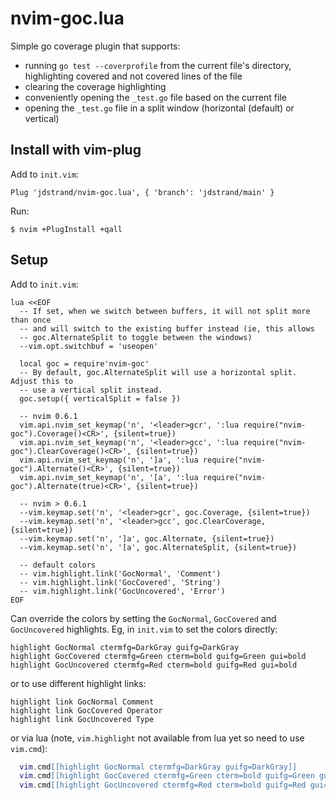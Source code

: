 # nvim-goc.lua
Simple go coverage plugin that supports:
* running `go test --coverprofile` from the current file's directory,
  highlighting covered and not covered lines of the file
* clearing the coverage highlighting
* conveniently opening the `_test.go` file based on the current file
* opening the `_test.go` file in a split window (horizontal (default) or
  vertical)

## Install with vim-plug

Add to `init.vim`:
```
Plug 'jdstrand/nvim-goc.lua', { 'branch': 'jdstrand/main' }
```

Run:
```
$ nvim +PlugInstall +qall
```

## Setup

Add to `init.vim`:
```
lua <<EOF
  -- If set, when we switch between buffers, it will not split more than once
  -- and will switch to the existing buffer instead (ie, this allows
  -- goc.AlternateSplit to toggle between the windows)
  --vim.opt.switchbuf = 'useopen'

  local goc = require'nvim-goc'
  -- By default, goc.AlternateSplit will use a horizontal split. Adjust this to
  -- use a vertical split instead.
  goc.setup({ verticalSplit = false })

  -- nvim 0.6.1
  vim.api.nvim_set_keymap('n', '<leader>gcr', ':lua require("nvim-goc").Coverage()<CR>', {silent=true})
  vim.api.nvim_set_keymap('n', '<leader>gcc', ':lua require("nvim-goc").ClearCoverage()<CR>', {silent=true})
  vim.api.nvim_set_keymap('n', ']a', ':lua require("nvim-goc").Alternate()<CR>', {silent=true})
  vim.api.nvim_set_keymap('n', '[a', ':lua require("nvim-goc").Alternate(true)<CR>', {silent=true})

  -- nvim > 0.6.1
  --vim.keymap.set('n', '<leader>gcr', goc.Coverage, {silent=true})
  --vim.keymap.set('n', '<leader>gcc', goc.ClearCoverage, {silent=true})
  --vim.keymap.set('n', ']a', goc.Alternate, {silent=true})
  --vim.keymap.set('n', '[a', goc.AlternateSplit, {silent=true})

  -- default colors
  -- vim.highlight.link('GocNormal', 'Comment')
  -- vim.highlight.link('GocCovered', 'String')
  -- vim.highlight.link('GocUncovered', 'Error')
EOF
```

Can override the colors by setting the `GocNormal`, `GocCovered` and
`GocUncovered` highlights. Eg, in `init.vim` to set the colors directly:
```
highlight GocNormal ctermfg=DarkGray guifg=DarkGray
highlight GocCovered ctermfg=Green cterm=bold guifg=Green gui=bold
highlight GocUncovered ctermfg=Red cterm=bold guifg=Red gui=bold
```

or to use different highlight links:
```
highlight link GocNormal Comment
highlight link GocCovered Operator
highlight link GocUncovered Type
```

or via lua (note, `vim.highlight` not available from lua yet so need to use
`vim.cmd`):
```lua
  vim.cmd[[highlight GocNormal ctermfg=DarkGray guifg=DarkGray]]
  vim.cmd[[highlight GocCovered ctermfg=Green cterm=bold guifg=Green gui=bold]]
  vim.cmd[[highlight GocUncovered ctermfg=Red cterm=bold guifg=Red gui=bold]]
```
